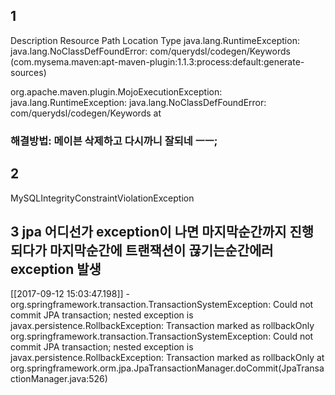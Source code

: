 ## 1
Description	Resource	Path	Location	Type
java.lang.RuntimeException: java.lang.NoClassDefFoundError: com/querydsl/codegen/Keywords (com.mysema.maven:apt-maven-plugin:1.1.3:process:default:generate-sources)

org.apache.maven.plugin.MojoExecutionException: java.lang.RuntimeException: java.lang.NoClassDefFoundError: com/querydsl/codegen/Keywords
	at
### 해결방법: 메이븐 삭제하고 다시까니 잘되네 ㅡㅡ;


## 2

MySQLIntegrityConstraintViolationException


## 3 jpa 어디선가 exception이 나면 마지막순간까지 진행되다가 마지막순간에 트랜잭션이 끊기는순간에러exception 발생

[[2017-09-12 15:03:47.198]] - org.springframework.transaction.TransactionSystemException: Could not commit JPA transaction; nested exception is javax.persistence.RollbackException: Transaction marked as rollbackOnly
org.springframework.transaction.TransactionSystemException: Could not commit JPA transaction; nested exception is javax.persistence.RollbackException: Transaction marked as rollbackOnly
	at org.springframework.orm.jpa.JpaTransactionManager.doCommit(JpaTransactionManager.java:526)
